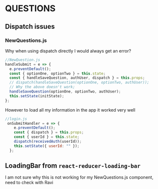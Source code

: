 # QUESTIONS

## Dispatch issues

### NewQuestions.js

Why when using dispatch directly I would always get an error?

```js
//NewQuestion.js
handleSubmit = e => {
  e.preventDefault();
  const { optionOne, optionTwo } = this.state;
  const { handleSaveQuestion, authUser, dispatch } = this.props;
  // dispatch(handleSaveQuestion(optionOne, optionTwo, authUser));
  // Why the above doesn't work;
  handleSaveQuestion(optionOne, optionTwo, authUser);
  this.setState(initState);
};
```

However to load all my information in the app it worked very well

```js
//login.js
 onSubmitHandler = e => {
    e.preventDefault();
    const { dispatch } = this.props;
    const { userId } = this.state;
    dispatch(receivedAuth(userId));
    this.setState({ userId: "" });
  };
```


## LoadingBar from `react-reducer-loading-bar`

I am not sure why this is not working for my NewQuestions.js component, need to check with Ravi